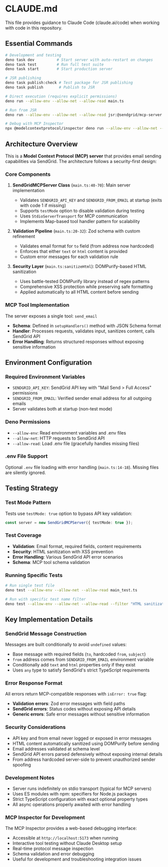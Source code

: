 # CLAUDE.md

This file provides guidance to Claude Code (claude.ai/code) when working with code in this repository.

## Essential Commands

```bash
# Development and testing
deno task dev          # Start server with auto-restart on changes
deno task test         # Run full test suite
deno task start        # Start production server

# JSR publishing
deno task publish:check # Test package for JSR publishing
deno task publish       # Publish to JSR

# Direct execution (requires explicit permissions)
deno run --allow-env --allow-net --allow-read main.ts

# Run from JSR
deno run --allow-env --allow-net --allow-read jsr:@sendgrid/mcp-server

# Debug with MCP Inspector
npx @modelcontextprotocol/inspector deno run --allow-env --allow-net --allow-read main.ts
```

## Architecture Overview

This is a **Model Context Protocol (MCP) server** that provides email sending capabilities via SendGrid. The architecture follows a security-first design:

### Core Components

1. **SendGridMCPServer Class** (`main.ts:40-70`): Main server implementation
   - Validates `SENDGRID_API_KEY` and `SENDGRID_FROM_EMAIL` at startup (exits with code 1 if missing)
   - Supports `testMode` option to disable validation during testing
   - Uses `StdioServerTransport` for MCP communication
   - Implements Map-based tool handler pattern for scalability

2. **Validation Pipeline** (`main.ts:20-32`): Zod schema with custom refinement
   - Validates email format for `to` field (from address now hardcoded)
   - Enforces that either `text` or `html` content is provided
   - Custom error messages for each validation rule

3. **Security Layer** (`main.ts:sanitizeHtml`): DOMPurify-based HTML sanitization
   - Uses battle-tested DOMPurify library instead of regex patterns
   - Comprehensive XSS protection while preserving safe formatting
   - Applied automatically to all HTML content before sending

### MCP Tool Implementation

The server exposes a single tool: `send_email`
- **Schema**: Defined in `setupHandlers()` method with JSON Schema format
- **Handler**: Processes requests, validates input, sanitizes content, calls SendGrid API
- **Error Handling**: Returns structured responses without exposing sensitive information

## Environment Configuration

### Required Environment Variables
- `SENDGRID_API_KEY`: SendGrid API key with "Mail Send > Full Access" permissions
- `SENDGRID_FROM_EMAIL`: Verified sender email address for all outgoing emails
- Server validates both at startup (non-test mode)

### Deno Permissions
- `--allow-env`: Read environment variables and .env files
- `--allow-net`: HTTP requests to SendGrid API
- `--allow-read`: Load .env file (gracefully handles missing files)

### .env File Support
Optional `.env` file loading with error handling (`main.ts:14-18`). Missing files are silently ignored.

## Testing Strategy

### Test Mode Pattern
Tests use `testMode: true` option to bypass API key validation:
```typescript
const server = new SendGridMCPServer({ testMode: true });
```

### Test Coverage
- **Validation**: Email format, required fields, content requirements
- **Security**: HTML sanitization with XSS prevention
- **Error Handling**: Various SendGrid API error scenarios
- **Schema**: MCP tool schema validation

### Running Specific Tests
```bash
# Run single test file
deno test --allow-env --allow-net --allow-read main_test.ts

# Run with specific test name filter
deno test --allow-env --allow-net --allow-read --filter "HTML sanitization"
```

## Key Implementation Details

### SendGrid Message Construction
Messages are built conditionally to avoid `undefined` values:
- Base message with required fields (`to`, hardcoded `from`, `subject`)
- `from` address comes from `SENDGRID_FROM_EMAIL` environment variable
- Conditionally add `text` and `html` properties only if they exist
- Uses `any` type to satisfy SendGrid's strict TypeScript requirements

### Error Response Format
All errors return MCP-compatible responses with `isError: true` flag:
- **Validation errors**: Zod error messages with field paths
- **SendGrid errors**: Status codes without exposing API details
- **Generic errors**: Safe error messages without sensitive information

### Security Considerations
- API key and from email never logged or exposed in error messages
- HTML content automatically sanitized using DOMPurify before sending
- Email addresses validated at schema level
- SendGrid API errors parsed defensively without exposing internal details
- From address hardcoded server-side to prevent unauthorized sender spoofing

### Development Notes
- Server runs indefinitely on stdio transport (typical for MCP servers)
- Uses ES modules with npm: specifiers for Node.js packages
- Strict TypeScript configuration with exact optional property types
- All async operations properly awaited with error handling

### MCP Inspector for Development
The MCP Inspector provides a web-based debugging interface:
- Accessible at `http://localhost:5173` when running
- Interactive tool testing without Claude Desktop setup
- Real-time protocol message inspection
- Schema validation and error debugging
- Useful for development and troubleshooting integration issues